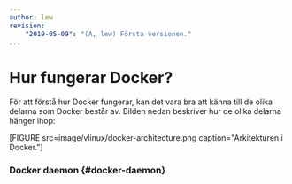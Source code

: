 ```yaml
---
author: lew
revision:
    "2019-05-09": "(A, lew) Första versionen."
...
```

Hur fungerar Docker?
=======================

För att förstå hur Docker fungerar, kan det vara bra att känna till de olika delarna som Docker består av. Bilden nedan beskriver hur de olika delarna hänger ihop:

[FIGURE src=image/vlinux/docker-architecture.png caption="Arkitekturen i Docker."]




### Docker daemon {#docker-daemon}
